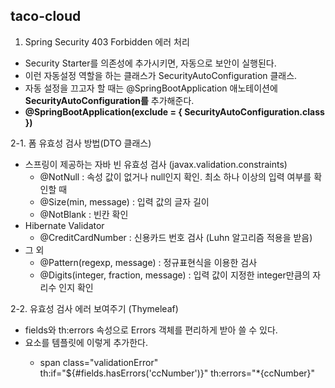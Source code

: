 ## taco-cloud

1. Spring Security 403 Forbidden 에러 처리
  - Security Starter를 의존성에 추가시키면, 자동으로 보안이 실행된다.
  - 이런 자동설정 역할을 하는 클래스가 SecurityAutoConfiguration 클래스.
  - 자동 설정을 끄고자 할 때는 @SpringBootApplication 애노테이션에 **SecurityAutoConfiguration를** 추가해준다.
  - **@SpringBootApplication(exclude = { SecurityAutoConfiguration.class })**
  
2-1. 폼 유효성 검사 방법(DTO 클래스)
  - 스프링이 제공하는 자바 빈 유효성 검사 (javax.validation.constraints)
    - @NotNull : 속성 값이 없거나 null인지 확인. 최소 하나 이상의 입력 여부를 확인할 때
    - @Size(min, message) : 입력 값의 글자 길이
    - @NotBlank : 빈칸 확인
  - Hibernate Validator
    - @CreditCardNumber : 신용카드 번호 검사 (Luhn 알고리즘 적용을 받음)
  - 그 외
    - @Pattern(regexp, message) : 정규표현식을 이용한 검사
    - @Digits(integer, fraction, message) : 입력 값이 지정한 integer만큼의 자리수 인지 확인
    
2-2. 유효성 검사 에러 보여주기 (Thymeleaf)
  - fields와 th:errors 속성으로 Errors 객체를 편리하게 받아 쓸 수 있다.
  - <span> 요소를 템플릿에 이렇게 추가한다.
    - span class="validationError" th:if="${#fields.hasErrors('ccNumber')}" th:errors="*{ccNumber}"
